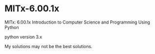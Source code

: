 # MITx-6.00.1x
MITx: 6.00.1x Introduction to Computer Science and Programming Using Python

python version 3.x

My solutions may not be the best solutions.
